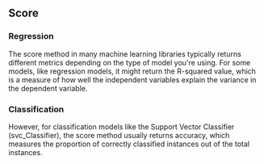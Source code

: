 ## Score
### Regression
The score method in many machine learning libraries typically returns different metrics depending on the type of model you're using.
For some models, like regression models, it might return the R-squared value, which is a measure of how well the independent variables explain the variance in the dependent variable.

### Classification
However, for classification models like the Support Vector Classifier (svc_Classifier), the score method usually returns accuracy, which measures the proportion of correctly classified instances out of the total instances.
